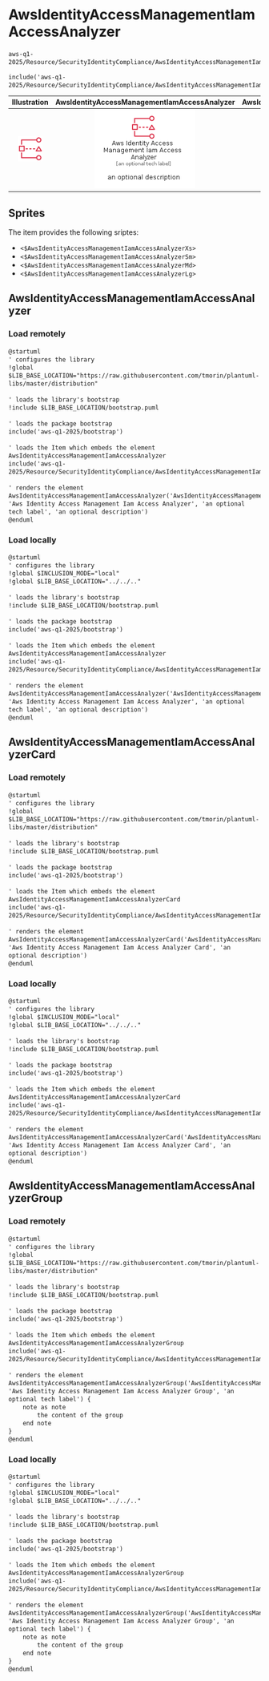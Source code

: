 # AwsIdentityAccessManagementIamAccessAnalyzer


```text
aws-q1-2025/Resource/SecurityIdentityCompliance/AwsIdentityAccessManagementIamAccessAnalyzer
```

```text
include('aws-q1-2025/Resource/SecurityIdentityCompliance/AwsIdentityAccessManagementIamAccessAnalyzer')
```



| Illustration | AwsIdentityAccessManagementIamAccessAnalyzer | AwsIdentityAccessManagementIamAccessAnalyzerCard | AwsIdentityAccessManagementIamAccessAnalyzerGroup |
| :---: | :---: | :---: | :---: |
| ![illustration for Illustration](../../../aws-q1-2025/Resource/SecurityIdentityCompliance/AwsIdentityAccessManagementIamAccessAnalyzer.png) | ![illustration for AwsIdentityAccessManagementIamAccessAnalyzer](../../../aws-q1-2025/Resource/SecurityIdentityCompliance/AwsIdentityAccessManagementIamAccessAnalyzer.Local.png) | ![illustration for AwsIdentityAccessManagementIamAccessAnalyzerCard](../../../aws-q1-2025/Resource/SecurityIdentityCompliance/AwsIdentityAccessManagementIamAccessAnalyzerCard.Local.png) | ![illustration for AwsIdentityAccessManagementIamAccessAnalyzerGroup](../../../aws-q1-2025/Resource/SecurityIdentityCompliance/AwsIdentityAccessManagementIamAccessAnalyzerGroup.Local.png) |



## Sprites
The item provides the following sriptes:

- `<$AwsIdentityAccessManagementIamAccessAnalyzerXs>`
- `<$AwsIdentityAccessManagementIamAccessAnalyzerSm>`
- `<$AwsIdentityAccessManagementIamAccessAnalyzerMd>`
- `<$AwsIdentityAccessManagementIamAccessAnalyzerLg>`





## AwsIdentityAccessManagementIamAccessAnalyzer

### Load remotely
```plantuml
@startuml
' configures the library
!global $LIB_BASE_LOCATION="https://raw.githubusercontent.com/tmorin/plantuml-libs/master/distribution"

' loads the library's bootstrap
!include $LIB_BASE_LOCATION/bootstrap.puml

' loads the package bootstrap
include('aws-q1-2025/bootstrap')

' loads the Item which embeds the element AwsIdentityAccessManagementIamAccessAnalyzer
include('aws-q1-2025/Resource/SecurityIdentityCompliance/AwsIdentityAccessManagementIamAccessAnalyzer')

' renders the element
AwsIdentityAccessManagementIamAccessAnalyzer('AwsIdentityAccessManagementIamAccessAnalyzer', 'Aws Identity Access Management Iam Access Analyzer', 'an optional tech label', 'an optional description')
@enduml
```

### Load locally
```plantuml
@startuml
' configures the library
!global $INCLUSION_MODE="local"
!global $LIB_BASE_LOCATION="../../.."

' loads the library's bootstrap
!include $LIB_BASE_LOCATION/bootstrap.puml

' loads the package bootstrap
include('aws-q1-2025/bootstrap')

' loads the Item which embeds the element AwsIdentityAccessManagementIamAccessAnalyzer
include('aws-q1-2025/Resource/SecurityIdentityCompliance/AwsIdentityAccessManagementIamAccessAnalyzer')

' renders the element
AwsIdentityAccessManagementIamAccessAnalyzer('AwsIdentityAccessManagementIamAccessAnalyzer', 'Aws Identity Access Management Iam Access Analyzer', 'an optional tech label', 'an optional description')
@enduml
```

## AwsIdentityAccessManagementIamAccessAnalyzerCard

### Load remotely
```plantuml
@startuml
' configures the library
!global $LIB_BASE_LOCATION="https://raw.githubusercontent.com/tmorin/plantuml-libs/master/distribution"

' loads the library's bootstrap
!include $LIB_BASE_LOCATION/bootstrap.puml

' loads the package bootstrap
include('aws-q1-2025/bootstrap')

' loads the Item which embeds the element AwsIdentityAccessManagementIamAccessAnalyzerCard
include('aws-q1-2025/Resource/SecurityIdentityCompliance/AwsIdentityAccessManagementIamAccessAnalyzer')

' renders the element
AwsIdentityAccessManagementIamAccessAnalyzerCard('AwsIdentityAccessManagementIamAccessAnalyzerCard', 'Aws Identity Access Management Iam Access Analyzer Card', 'an optional description')
@enduml
```

### Load locally
```plantuml
@startuml
' configures the library
!global $INCLUSION_MODE="local"
!global $LIB_BASE_LOCATION="../../.."

' loads the library's bootstrap
!include $LIB_BASE_LOCATION/bootstrap.puml

' loads the package bootstrap
include('aws-q1-2025/bootstrap')

' loads the Item which embeds the element AwsIdentityAccessManagementIamAccessAnalyzerCard
include('aws-q1-2025/Resource/SecurityIdentityCompliance/AwsIdentityAccessManagementIamAccessAnalyzer')

' renders the element
AwsIdentityAccessManagementIamAccessAnalyzerCard('AwsIdentityAccessManagementIamAccessAnalyzerCard', 'Aws Identity Access Management Iam Access Analyzer Card', 'an optional description')
@enduml
```

## AwsIdentityAccessManagementIamAccessAnalyzerGroup

### Load remotely
```plantuml
@startuml
' configures the library
!global $LIB_BASE_LOCATION="https://raw.githubusercontent.com/tmorin/plantuml-libs/master/distribution"

' loads the library's bootstrap
!include $LIB_BASE_LOCATION/bootstrap.puml

' loads the package bootstrap
include('aws-q1-2025/bootstrap')

' loads the Item which embeds the element AwsIdentityAccessManagementIamAccessAnalyzerGroup
include('aws-q1-2025/Resource/SecurityIdentityCompliance/AwsIdentityAccessManagementIamAccessAnalyzer')

' renders the element
AwsIdentityAccessManagementIamAccessAnalyzerGroup('AwsIdentityAccessManagementIamAccessAnalyzerGroup', 'Aws Identity Access Management Iam Access Analyzer Group', 'an optional tech label') {
    note as note
        the content of the group
    end note
}
@enduml
```

### Load locally
```plantuml
@startuml
' configures the library
!global $INCLUSION_MODE="local"
!global $LIB_BASE_LOCATION="../../.."

' loads the library's bootstrap
!include $LIB_BASE_LOCATION/bootstrap.puml

' loads the package bootstrap
include('aws-q1-2025/bootstrap')

' loads the Item which embeds the element AwsIdentityAccessManagementIamAccessAnalyzerGroup
include('aws-q1-2025/Resource/SecurityIdentityCompliance/AwsIdentityAccessManagementIamAccessAnalyzer')

' renders the element
AwsIdentityAccessManagementIamAccessAnalyzerGroup('AwsIdentityAccessManagementIamAccessAnalyzerGroup', 'Aws Identity Access Management Iam Access Analyzer Group', 'an optional tech label') {
    note as note
        the content of the group
    end note
}
@enduml
```

